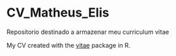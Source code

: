 # CV_Matheus_Elis
Repositorio destinado a armazenar meu curriculum vitae

My CV created with the [vitae](https://github.com/mitchelloharawild/vitae) package in R. 
